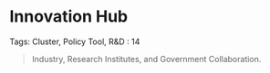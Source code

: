 # Innovation Hub

Tags: Cluster, Policy Tool, R&D
: 14

> Industry, Research Institutes, and Government Collaboration.
>